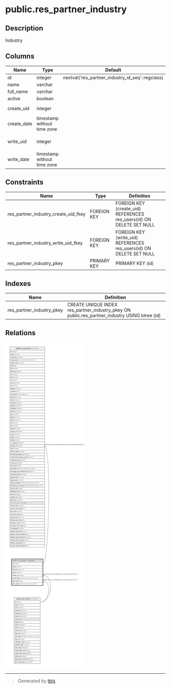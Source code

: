 # public.res_partner_industry

## Description

Industry

## Columns

| Name | Type | Default | Nullable | Children | Parents | Comment |
| ---- | ---- | ------- | -------- | -------- | ------- | ------- |
| id | integer | nextval('res_partner_industry_id_seq'::regclass) | false | [public.res_partner](public.res_partner.md) |  |  |
| name | varchar |  | true |  |  | Name |
| full_name | varchar |  | true |  |  | Full Name |
| active | boolean |  | true |  |  | Active |
| create_uid | integer |  | true |  | [public.res_users](public.res_users.md) | Created by |
| create_date | timestamp without time zone |  | true |  |  | Created on |
| write_uid | integer |  | true |  | [public.res_users](public.res_users.md) | Last Updated by |
| write_date | timestamp without time zone |  | true |  |  | Last Updated on |

## Constraints

| Name | Type | Definition |
| ---- | ---- | ---------- |
| res_partner_industry_create_uid_fkey | FOREIGN KEY | FOREIGN KEY (create_uid) REFERENCES res_users(id) ON DELETE SET NULL |
| res_partner_industry_write_uid_fkey | FOREIGN KEY | FOREIGN KEY (write_uid) REFERENCES res_users(id) ON DELETE SET NULL |
| res_partner_industry_pkey | PRIMARY KEY | PRIMARY KEY (id) |

## Indexes

| Name | Definition |
| ---- | ---------- |
| res_partner_industry_pkey | CREATE UNIQUE INDEX res_partner_industry_pkey ON public.res_partner_industry USING btree (id) |

## Relations

![er](public.res_partner_industry.svg)

---

> Generated by [tbls](https://github.com/k1LoW/tbls)
